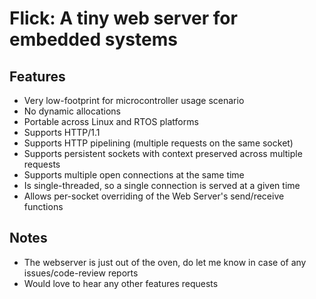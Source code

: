 # Flick: A tiny web server for embedded systems

## Features
* Very low-footprint for microcontroller usage scenario
* No dynamic allocations
* Portable across Linux and RTOS platforms
* Supports HTTP/1.1
* Supports HTTP pipelining (multiple requests on the same socket)
* Supports persistent sockets with context preserved across multiple requests
* Supports multiple open connections at the same time
* Is single-threaded, so a single connection is served at a given time
* Allows per-socket overriding of the Web Server's send/receive functions


## Notes
* The webserver is just out of the oven, do let me know in case of any issues/code-review reports
* Would love to hear any other features requests